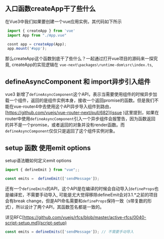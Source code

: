 ## 入口函数createApp干了些什么

在Vue3中我们如果要创建一个vue应用实例，其代码如下所示

```js
 import { createApp } from 'vue'
 import App from "./App.vue"

 cosnt app = createApp(App);
 app.mount('#app');
```

那么createApp这个函数到底干了些什么？一起通过打开vue项目的源码来一探究竟, createApp的实现逻辑在
`vue-next\packages\runtime-dom\src\index.ts`,


## defineAsyncComponent 和 import异步引入组件

vue3 新增了`defineAsyncComponent`这个API，表示当需要使用组件的时候异步加载一个组件，返回的是组件实例本身，接收一个返回promise的函数。但是我们不能在vue-router4中去使用这个API异步导入组件到路由，[https://github.com/vuejs/vue-router-next/pull/682](issue )这里提到，如果在router中使用`defineAsyncComponent`引入一个异步组件会报警告，因为函数返回的并不是一个promise，或者返回的对象并没有render函数。而`defineAsyncComponent`仅仅只是返回了这个组件实例对象。


## setup 函数 使用emit options

setup语法糖如何定义emit options

```js
import { defineEmit } from "vue";;

const emits =  defineEmit(['sendMessage']);
```

还有一个`defineEmits`的API，这个API是在编译的时候会自动导入(`defineProps`也是编译宏，不需要手动导入, 可能是尤大觉得移除defineEmit会对3.1.*之前的项目会有break change，但是API命名需要和`defineProps`保持一致（s带复数的形式），所以设计了两个API，其函数签名都是一致的。

详见RFC[https://github.com/vuejs/rfcs/blob/master/active-rfcs/0040-script-setup.md](script-setup)

```js
const emits = defineEmits(['sendMessage']); // 不需要手动导入
```